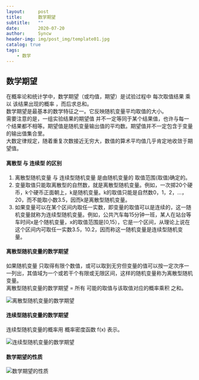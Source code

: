 ```yaml
---
layout:     post
title:      数学期望
subtitle:   ""
date:       2020-07-20
author:     Syncw
header-img: img/post_img/template01.jpg
catalog: true
tags:
    - 数学
---
```


##  数学期望

在概率论和统计学中，数学期望（或均值，期望）是试验过程中  每次取值结果 乘以 该结果出现的概率 ，而后求总和。
<br>
数学期望是最基本的数学特征之一。它反映随机变量平均取值的大小。
<br>
需要注意的是，一组实验结果的期望值 并不一定等同于某个结果值，也许与每一个结果都不相等。期望值是随机变量输出值的平均数。期望值并不一定包含于变量的输出值集合里。
<br>
大数定律规定，随着重复次数接近无穷大，数值的算术平均值几乎肯定地收敛于期望值。

#### 离散型 与 连续型 的区别

1. 离散型随机变量 与 连续型随机变量 是由随机变量的 取值范围(取值)确定的。
2. 变量取值只能取离散型的自然数，就是离散型随机变量。例如，一次掷20个硬币，k个硬币正面朝上，k是随机变量。k的取值只能是自然数0，1，2，…，20，而不能取小数3.5，因而k是离散型随机变量。
3. 如果变量可以在某个区间内取任一实数，即变量的取值可以是连续的，这一随机变量就称为连续型随机变量。例如，公共汽车每15分钟一班，某人在站台等车时间x是个随机变量，x的取值范围是[0,15），它是一个区间，从理论上说在这个区间内可取任一实数3.5，10.2，因而称这一随机变量是连续型随机变量。

#### 离散型随机变量的数学期望

如果随机变量 只取得有限个数值，或可以取到无穷但变量的值可以按一定次序一一列出，其值域为一个或若干个有限或无限区间，这样的随机变量称为离散型随机变量。
<br>
离散型随机变量的数学期望  = 所有  可能的取值与该取值对应的概率乘积  之和。

![离散型随机变量的数学期望](https://www.syncw.work/img/post_img/math/expectation/expectation01.png)


#### 连续型随机变量的数学期望

连续型随机变量的概率用 概率密度函数 f(x) 表示。  <br>

![连续型随机变量的数学期望](https://www.syncw.work/img/post_img/math/expectation/expectation02.png)


#### 数学期望的性质

![数学期望的性质](https://www.syncw.work/img/post_img/math/expectation/expectation03.png)


